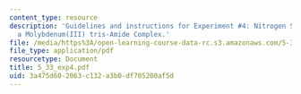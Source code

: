 ```yaml
---
content_type: resource
description: 'Guidelines and instructions for Experiment #4: Nitrogen Scission by
  a Molybdenum(III) tris-Amide Complex.'
file: /media/https%3A/open-learning-course-data-rc.s3.amazonaws.com/5-33-advanced-chemical-experimentation-and-instrumentation-fall-2007/3a475d602063c132a3b0df705200af5d_5_33_exp4.pdf
file_type: application/pdf
resourcetype: Document
title: 5_33_exp4.pdf
uid: 3a475d60-2063-c132-a3b0-df705200af5d
---
```

